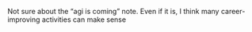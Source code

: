 Not sure about the “agi is coming” note. Even if it is, I think many career-improving activities can make sense